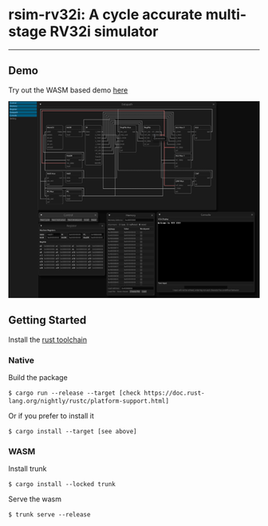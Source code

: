 # rsim-rv32i: A cycle accurate multi-stage RV32i simulator
---
## Demo
Try out the WASM based demo [here](https://averagefossenjoyer.github.io/rsim-rv32i-demo/)

![](./figures/intro.png)

## Getting Started
Install the [rust toolchain](https://rustup.rs/)

### Native
Build the package
```
$ cargo run --release --target [check https://doc.rust-lang.org/nightly/rustc/platform-support.html]
```
Or if you prefer to install it
```
$ cargo install --target [see above]
```

### WASM
Install trunk
```
$ cargo install --locked trunk
```

Serve the wasm
```
$ trunk serve --release
```
